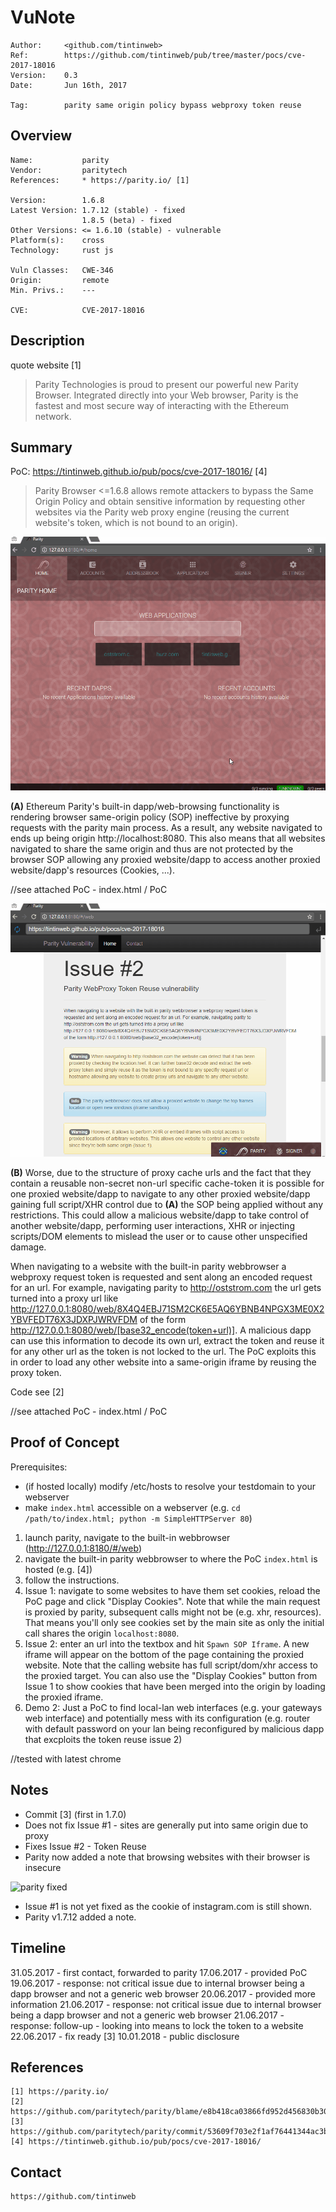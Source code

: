 VuNote
======

    Author:     <github.com/tintinweb>
    Ref:        https://github.com/tintinweb/pub/tree/master/pocs/cve-2017-18016
    Version:    0.3
    Date:       Jun 16th, 2017
    
    Tag:        parity same origin policy bypass webproxy token reuse

Overview
--------

    Name:           parity
    Vendor:         paritytech
    References:     * https://parity.io/ [1]
    
    Version:        1.6.8
    Latest Version: 1.7.12 (stable) - fixed
                    1.8.5 (beta) - fixed
    Other Versions: <= 1.6.10 (stable) - vulnerable
    Platform(s):    cross
    Technology:     rust js

    Vuln Classes:   CWE-346
    Origin:         remote
    Min. Privs.:    ---

    CVE:            CVE-2017-18016



Description
---------

quote website [1]

>Parity Technologies is proud to present our powerful new Parity Browser. Integrated directly into your Web browser, Parity is the fastest and most secure way of interacting with the Ethereum network.

Summary 
-------

PoC: https://tintinweb.github.io/pub/pocs/cve-2017-18016/ [4]

> Parity Browser <=1.6.8 allows remote attackers to bypass the Same Origin Policy and obtain sensitive information by requesting other websites via the Parity web proxy engine (reusing the current website's token, which is not bound to an origin).

![parity cookie](sop_cookie.gif)

**(A)** Ethereum Parity's built-in dapp/web-browsing functionality is  
rendering browser same-origin policy (SOP) ineffective by proxying 
requests with the parity main process. As a result, any website 
navigated to ends up being origin http://localhost:8080. This also means
that all websites navigated to share the same origin and thus are not 
protected by the browser SOP allowing any proxied website/dapp to access
another proxied website/dapp's resources (Cookies, ...).

//see attached PoC - index.html / PoC

![parity frame](sop_frame.gif)

**(B)** Worse, due to the structure of proxy cache urls and the fact that they 
contain a reusable non-secret non-url specific cache-token it is 
possible for one proxied website/dapp to navigate to any other proxied
website/dapp gaining full script/XHR control due to **(A)** the SOP being
applied without any restrictions. This could allow a malicious
website/dapp to take control of another website/dapp, performing user
interactions, XHR or injecting scripts/DOM elements to mislead the
user or to cause other unspecified damage.

When navigating to a website with the built-in parity webbrowser a webproxy request
token is requested and sent along an encoded request for an url. For example, navigating
parity to http://oststrom.com the url gets turned into a proxy url like http://127.0.0.1:8080/web/8X4Q4EBJ71SM2CK6E5AQ6YBNB4NPGX3ME0X2YBVFEDT76X3JDXPJWRVFDM of
the form http://127.0.0.1:8080/web/[base32_encode(token+url)]. A malicious dapp can use
this information to decode its own url, extract the token and reuse it for any other 
url as the token is not locked to the url. The PoC exploits this in order to load any
other website into a same-origin iframe by reusing the proxy token.

Code see [2]

//see attached PoC - index.html / PoC
    

Proof of Concept
----------------

Prerequisites: 

* (if hosted locally) modify /etc/hosts to resolve your testdomain to your webserver
* make `index.html` accessible on a webserver (e.g. `cd /path/to/index.html; python -m SimpleHTTPServer 80`)

1. launch parity, navigate to the built-in webbrowser (http://127.0.0.1:8180/#/web)
2. navigate the built-in parity webbrowser to where the PoC `index.html` is hosted (e.g. [4])
3. follow the instructions. 
4. Issue 1: navigate to some websites to have them set cookies, reload the PoC page and click "Display Cookies". Note that while the main request is proxied by parity, subsequent calls might not be (e.g. xhr, resources). That means you'll only see cookies set by the main site as only the initial call shares the origin `localhost:8080`.
5. Issue 2: enter an url into the textbox and hit `Spawn SOP Iframe`. A new iframe will appear on the bottom of the page containing the proxied website. Note that the calling website has full script/dom/xhr access to the proxied target. You can also use the "Display Cookies" button from Issue 1 to show cookies that have been merged into the origin by loading the proxied iframe.
6. Demo 2: Just a PoC to find local-lan web interfaces (e.g. your gateways web interface) and potentially mess with its configuration (e.g. router with default password on your lan being reconfigured by malicious dapp that excploits the token reuse issue 2)

//tested with latest chrome

 
Notes
-----

* Commit [3] (first in 1.7.0)
* Does not fix Issue #1 - sites are generally put into same origin due to proxy
* Fixes Issue #2 - Token Reuse
* Parity now added a note that browsing websites with their browser is insecure

![parity fixed](v1712.png)

* Issue #1 is not yet fixed as the cookie of instagram.com is still shown.
* Parity v1.7.12 added a note.

Timeline
--------

31.05.2017 - first contact, forwarded to parity
17.06.2017 - provided PoC
19.06.2017 - response: not critical issue due to internal browser being a dapp browser and not a generic web browser
20.06.2017 - provided more information
21.06.2017 - response: not critical issue due to internal browser being a dapp browser and not a generic web browser
21.06.2017 - response: follow-up - looking into means to lock the token to a website
22.06.2017 - fix ready [3]
10.01.2018 - public disclosure

References
----------

    [1] https://parity.io/
    [2] https://github.com/paritytech/parity/blame/e8b418ca03866fd952d456830b30e9225c81035a/dapps/src/web.rs
    [3] https://github.com/paritytech/parity/commit/53609f703e2f1af76441344ac3b72811c726a215
    [4] https://tintinweb.github.io/pub/pocs/cve-2017-18016/


Contact
-------

    https://github.com/tintinweb
